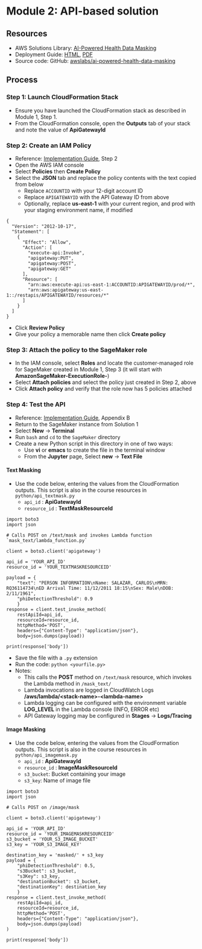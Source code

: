 # Module 2: API-based solution

## Resources

* AWS Solutions Library: [AI-Powered Health Data Masking](https://aws.amazon.com/solutions/implementations/ai-powered-health-data-masking/)
* Deployment Guide: [HTML](https://docs.aws.amazon.com/solutions/latest/ai-powered-health-data-masking/welcome.html), [PDF](https://s3.amazonaws.com/solutions-reference/ai-powered-health-data-masking/latest/ai-powered-health-data-masking.pdf)
* Source code: GitHub: [awslabs/ai-powered-health-data-masking](https://github.com/awslabs/ai-powered-health-data-masking)

## Process

### Step 1: Launch CloudFormation Stack

* Ensure you have launched the CloudFormation stack as described in Module 1, Step 1.
* From the CloudFormation console, open the **Outputs** tab of your stack and note the value of **ApiGatewayId**

### Step 2: Create an IAM Policy

* Reference: [Implementation Guide](https://s3.amazonaws.com/solutions-reference/ai-powered-health-data-masking/latest/ai-powered-health-data-masking.pdf), Step 2
* Open the AWS IAM console 
* Select **Policies** then **Create Policy**
* Select the **JSON** tab and replace the policy contents with the text copied from below
    * Replace `ACCOUNTID` with your 12-digit account ID
    * Replace `APIGATEWAYID` with the API Gateway ID from above
    * Optionally, replace **us-east-1** with your current region, and prod with your staging environment name, if modified

```
{
  "Version": "2012-10-17",
  "Statement": [
    {
      "Effect": "Allow",
      "Action": [
        "execute-api:Invoke",
        "apigateway:PUT",
        "apigateway:POST",
        "apigateway:GET"
      ],
      "Resource": [
        "arn:aws:execute-api:us-east-1:ACCOUNTID:APIGATEWAYID/prod/*",
        "arn:aws:apigateway:us-east-1::/restapis/APIGATEWAYID/resources/*"
      ]
    }
  ]
}
```

* Click **Review Policy**
* Give your policy a memorable name then click **Create policy**

### Step 3: Attach the policy to the SageMaker role

* In the IAM console, select **Roles** and locate the customer-managed role for SageMaker created in Module 1, Step 3 (it will start with **AmazonSageMaker-ExecutionRole-**)
* Select **Attach policies** and select the policy just created in Step 2, above
* Click **Attach policy** and verify that the role now has 5 policies attached

### Step 4: Test the API

* Reference: [Implementation Guide](https://s3.amazonaws.com/solutions-reference/ai-powered-health-data-masking/latest/ai-powered-health-data-masking.pdf), Appendix B
* Return to the SageMaker instance from Solution 1
* Select **New** → **Terminal**
* Run `bash` and `cd` to the `SageMaker` directory
* Create a new Python script in this directory in one of two ways:
    * Use **vi** or **emacs** to create the file in the terminal window
    * From the **Jupyter** page, Select **new** → **Text File**

#### Text Masking

* Use the code below, entering the values from the CloudFormation outputs.  This script is also in the course resources in `python/api_textmask.py`
    * `api_id` : **ApiGatewayId**
    * `resource_id` : **TextMaskResourceId**

```
import boto3
import json

# Calls POST on /text/mask and invokes Lambda function `mask_text/lambda_function.py`

client = boto3.client('apigateway')

api_id = 'YOUR_API_ID'
resource_id = 'YOUR_TEXTMASKRESOURCEID'

payload = {
    "text": "PERSON INFORMATION\nName: SALAZAR, CARLOS\nMRN: RQ36114734\nED Arrival Time: 11/12/2011 18:15\nSex: Male\nDOB: 2/11/1961",
    "phiDetectionThreshold": 0.9
    }
response = client.test_invoke_method(
    restApiId=api_id,
    resourceId=resource_id,
    httpMethod='POST',
    headers={"Content-Type": "application/json"},
    body=json.dumps(payload))

print(response['body'])
```

* Save the file with a `.py` extension
* Run the code: `python <yourfile.py>`
* Notes:
  * This calls the **POST** method on `/text/mask` resource, which invokes the Lambda method in `/mask_text/`
  * Lambda invocations are logged in CloudWatch Logs **/aws/lambda/\<stack-name\>-\<lambda-name\>**
  * Lambda logging can be configured with the environment variable **LOG_LEVEL** in the Lambda console (INFO, ERROR etc)
  * API Gateway logging may be configured in **Stages** -> **Logs/Tracing**

#### Image Masking

* Use the code below, entering the values from the CloudFormation outputs.  This script is also in the course resources in `python/api_imagemask.py`
    * `api_id` : **ApiGatewayId**
    * `resource_id` : **ImageMaskResourceId**
    * `s3_bucket`: Bucket containing your image
    * `s3_key`: Name of image file

```
import boto3
import json

# Calls POST on /image/mask

client = boto3.client('apigateway') 

api_id = 'YOUR_API_ID'
resource_id = 'YOUR_IMAGEMASKRESOURCEID'
s3_bucket = 'YOUR_S3_IMAGE_BUCKET' 
s3_key = 'YOUR_S3_IMAGE_KEY'

destination_key = 'masked/' + s3_key
payload = {
    "phiDetectionThreshold": 0.5,
    "s3Bucket": s3_bucket,
    "s3Key": s3_key,
    "destinationBucket": s3_bucket,
    "destinationKey": destination_key
    }
response = client.test_invoke_method( 
    restApiId=api_id,
    resourceId=resource_id,
    httpMethod='POST',
    headers={"Content-Type": "application/json"}, 
    body=json.dumps(payload)
)

print(response['body'])
```

